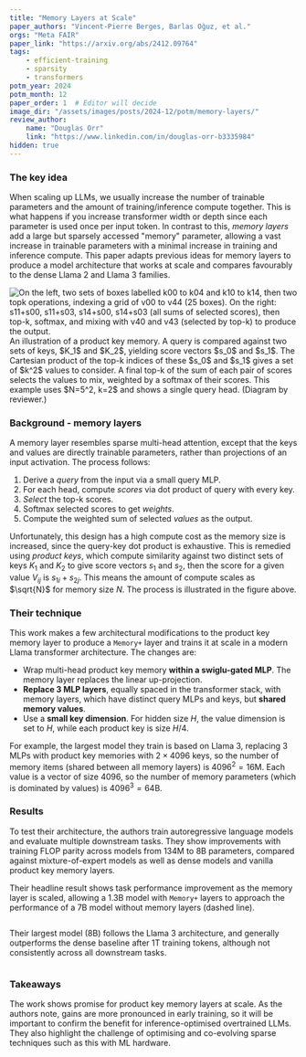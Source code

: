 ```yaml
---
title: "Memory Layers at Scale"
paper_authors: "Vincent-Pierre Berges, Barlas Oğuz, et al."
orgs: "Meta FAIR"
paper_link: "https://arxiv.org/abs/2412.09764"
tags:
    - efficient-training
    - sparsity
    - transformers
potm_year: 2024
potm_month: 12
paper_order: 1  # Editor will decide
image_dir: "/assets/images/posts/2024-12/potm/memory-layers/"
review_author:
    name: "Douglas Orr"
    link: "https://www.linkedin.com/in/douglas-orr-b3335984"
hidden: true
---
```


### The key idea

When scaling up LLMs, we usually increase the number of trainable parameters and the amount of training/inference compute together. This is what happens if you increase transformer width or depth since each parameter is used once per input token. In contrast to this, _memory layers_ add a large but sparsely accessed "memory" parameter, allowing a vast increase in trainable parameters with a minimal increase in training and inference compute. This paper adapts previous ideas for memory layers to produce a model architecture that works at scale and compares favourably to the dense Llama 2 and Llama 3 families.

<img class="constrained_img_large" src="{{ page.image_dir | append: 'memory-layers-diagram.png' | relative_url }}" alt="On the left, two sets of boxes labelled k00 to k04 and k10 to k14, then two topk operations, indexing a grid of v00 to v44 (25 boxes). On the right: s11+s00, s11+s03, s14+s00, s14+s03 (all sums of selected scores), then top-k, softmax, and mixing with v40 and v43 (selected by top-k) to produce the output.">
<figcaption>An illustration of a product key memory. A query is compared against two sets of keys, $K_1$ and $K_2$, yielding score vectors $s_0$ and $s_1$. The Cartesian product of the top-k indices of these $s_0$ and $s_1$ gives a set of $k^2$ values to consider. A final top-k of the sum of each pair of scores selects the values to mix, weighted by a softmax of their scores. This example uses $N=5^2, k=2$ and shows a single query head. (Diagram by reviewer.)</figcaption>

### Background - memory layers

A memory layer resembles sparse multi-head attention, except that the keys and values are directly trainable parameters, rather than projections of an input activation. The process follows:

1. Derive a _query_ from the input via a small query MLP.
2. For each head, compute _scores_ via dot product of query with every key.
3. _Select_ the top-k scores.
4. Softmax selected scores to get _weights_.
5. Compute the weighted sum of selected _values_ as the output.

Unfortunately, this design has a high compute cost as the memory size is increased, since the query-key dot product is exhaustive. This is remedied using _product keys_, which compute similarity against two distinct sets of keys $K_1$ and $K_2$ to give score vectors $s_1$ and $s_2$, then the score for a given value $V_{ij}$ is $s_{1i} + s_{2j}$. This means the amount of compute scales as $\sqrt{N}$ for memory size $N$. The process is illustrated in the figure above.

### Their technique

This work makes a few architectural modifications to the product key memory layer to produce a `Memory+` layer and trains it at scale in a modern Llama transformer architecture. The changes are:

- Wrap multi-head product key memory **within a swiglu-gated MLP**. The memory layer replaces the linear up-projection.
- **Replace 3 MLP layers**, equally spaced in the transformer stack, with memory layers, which have distinct query MLPs and keys, but **shared memory values**.
- Use a **small key dimension**. For hidden size $H$, the value dimension is set to $H$, while each product key is size $H/4$.

For example, the largest model they train is based on Llama 3, replacing 3 MLPs with product key memories with $2 \times 4096$ keys, so the number of memory items (shared between all memory layers) is $4096^2 = 16\textrm{M}$. Each value is a vector of size $4096$, so the number of memory parameters (which is dominated by values) is $4096^3 = 64\textrm{B}$.

### Results

To test their architecture, the authors train autoregressive language models and evaluate multiple downstream tasks. They show improvements with training FLOP parity across models from 134M to 8B parameters, compared against mixture-of-expert models as well as dense models and vanilla product key memory layers.

Their headline result shows task performance improvement as the memory layer is scaled, allowing a 1.3B model with `Memory+` layers to approach the performance of a 7B model without memory layers (dashed line).

<img src="{{ page.image_dir | append: 'figure-1.png' | relative_url }}" alt="">

Their largest model (8B) follows the Llama 3 architecture, and generally outperforms the dense baseline after 1T training tokens, although not consistently across all downstream tasks.

<img src="{{ page.image_dir | append: 'table-2.png' | relative_url }}" alt="">

### Takeaways

The work shows promise for product key memory layers at scale. As the authors note, gains are more pronounced in early training, so it will be important to confirm the benefit for inference-optimised overtrained LLMs. They also highlight the challenge of optimising and co-evolving sparse techniques such as this with ML hardware.
